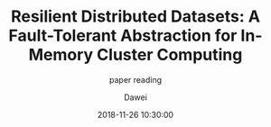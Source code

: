 ---
layout:     post
title:      "Resilient Distributed Datasets: A Fault-Tolerant Abstraction for In-Memory Cluster Computing"
subtitle:   "paper reading"
date:       2018-11-26 10:30:00
author:     "Dawei"
header-img: img/planet_earth_4k.jpg
tags:
    - paper reading
---